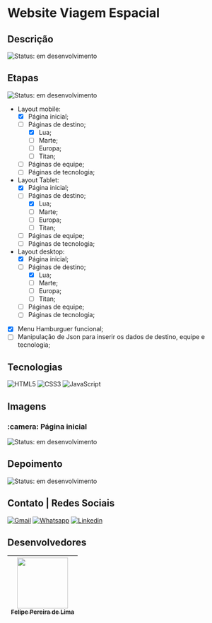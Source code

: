 # Website Viagem Espacial

## Descrição

![Status: em desenvolvimento](https://img.shields.io/badge/STATUS-Em%20desenvolvimento-blue)

## Etapas

 ![Status: em desenvolvimento](https://img.shields.io/badge/STATUS-Em%20desenvolvimento-blue)

 - Layout mobile:
    - [x] Página inicial;
    - [ ] Páginas de destino;
      - [x] Lua;
      - [ ] Marte;
      - [ ] Europa;
      - [ ] Titan;
    - [ ] Páginas de equipe;
    - [ ] Páginas de tecnologia;
 - Layout Tablet:
    - [x] Página inicial;
    - [ ] Páginas de destino;
      - [x] Lua;
      - [ ] Marte;
      - [ ] Europa;
      - [ ] Titan;
    - [ ] Páginas de equipe;
    - [ ] Páginas de tecnologia;
 - Layout desktop:
    - [x] Página inicial;
    - [ ] Páginas de destino;
      - [x] Lua;
      - [ ] Marte;
      - [ ] Europa;
      - [ ] Titan;
    - [ ] Páginas de equipe;
    - [ ] Páginas de tecnologia;
 - [x] Menu Hamburguer funcional;
 - [ ] Manipulação de Json para inserir os dados de destino, equipe e tecnologia;

## Tecnologias

 ![HTML5](https://img.shields.io/badge/html5-%23E34F26.svg?style=for-the-badge&logo=html5&logoColor=white) ![CSS3](https://img.shields.io/badge/css3-%231572B6.svg?style=for-the-badge&logo=css3&logoColor=white) ![JavaScript](https://img.shields.io/badge/JavaScript-F7DF1E?style=for-the-badge&logo=javascript&logoColor=black) 

## Imagens

<h3> :camera: Página inicial </h3>

 ![Status: em desenvolvimento](https://img.shields.io/badge/STATUS-Em%20desenvolvimento-blue)

## Depoimento

![Status: em desenvolvimento](https://img.shields.io/badge/STATUS-Em%20desenvolvimento-blue)

## Contato | Redes Sociais

<a href="mailto:felipe.lima0160@gmail.com">![Gmail](https://img.shields.io/badge/Gmail-D14836?style=for-the-badge&logo=gmail&logoColor=white)</a>  <a href="https://wa.me/5521979926096">![Whatsapp](https://img.shields.io/badge/WhatsApp-25D366?style=for-the-badge&logo=whatsapp&logoColor=white)</a>  <a href="https://www.linkedin.com/in/felipe-lima01/">![Linkedin](https://img.shields.io/badge/LinkedIn-0077B5?style=for-the-badge&logo=linkedin&logoColor=white)</a> 

## Desenvolvedores

 | [<img src="https://avatars.githubusercontent.com/u/102830741?s=400&u=eb0ed821d5deeaaac9a910f737ce38ddfda2f3a9&v=4" width=115><br><sub>Felipe Pereira de Lima</sub>](https://github.com/LipePLima) 
 | :---: |
